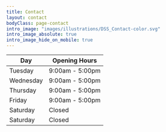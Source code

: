```yaml
---
title: Contact
layout: contact
bodyClass: page-contact
intro_image: "images/illustrations/DSS_Contact-color.svg"
intro_image_absolute: true
intro_image_hide_on_mobile: true
---
```


| Day       | Opening Hours   |
| --------- | --------------- |
| Tuesday   | 9:00am - 5:00pm |
| Wednesday | 9:00am - 5:00pm |
| Thursday  | 9:00am - 5:00pm |
| Friday    | 9:00am - 5:00pm |
| Saturday  | Closed          |
| Saturday  | Closed          |
